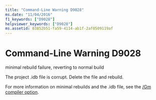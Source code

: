 ```yaml
---
title: "Command-Line Warning D9028"
ms.date: "11/04/2016"
f1_keywords: ["D9028"]
helpviewer_keywords: ["D9028"]
ms.assetid: 03852b51-fa59-4114-ab1f-2af0509119af
---
```

# Command-Line Warning D9028

minimal rebuild failure, reverting to normal build

The project .idb file is corrupt. Delete the file and rebuild.

For more information on minimal rebuilds and the .idb file, see the [/Gm compiler option](../../build/reference/gm-enable-minimal-rebuild.md).